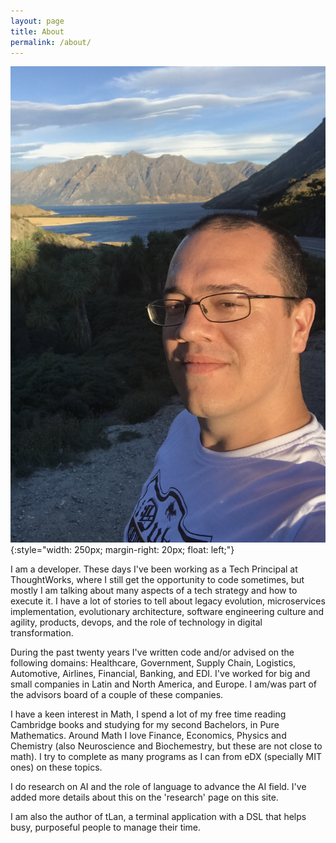 ```yaml
---
layout: page
title: About
permalink: /about/
---
```


![That is me](/assets/me.png){:style="width: 250px; margin-right: 20px; float: left;"}

I am a developer. These days I've been working as a Tech Principal at ThoughtWorks, where I still get the opportunity to code sometimes, but mostly I am talking about many aspects of a tech strategy and how to execute it. I have a lot of stories to tell about legacy evolution, microservices implementation, evolutionary architecture, software engineering culture and agility, products, devops, and the role of technology in digital transformation. 

During the past twenty years I've written code and/or advised on the following domains: Healthcare, Government, Supply Chain, Logistics, Automotive, Airlines, Financial, Banking, and EDI. I've worked for big and small companies in Latin and North America, and Europe. I am/was part of the advisors board of a couple of these companies.

I have a keen interest in Math, I spend a lot of my free time reading Cambridge books and studying for my second Bachelors, in Pure Mathematics. Around Math I love Finance, Economics, Physics and Chemistry (also Neuroscience and Biochemestry, but these are not close to math). I try to complete as many programs as I can from eDX (specially MIT ones) on these topics. 

I do research on AI and the role of language to advance the AI field. I've added more details about this on the 'research' page on this site. 

I am also the author of tLan, a terminal application with a DSL that helps busy, purposeful people to manage their time. 

<br/>

